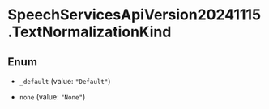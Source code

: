 # SpeechServicesApiVersion20241115.TextNormalizationKind

## Enum


* `_default` (value: `"Default"`)

* `none` (value: `"None"`)


